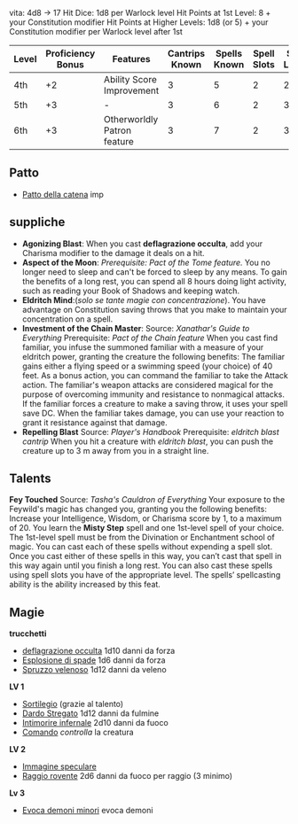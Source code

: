 vita: 4d8 -> 17
Hit Dice: 1d8 per Warlock level
Hit Points at 1st Level: 8 + your Constitution modifier
Hit Points at Higher Levels: 1d8 (or 5) + your Constitution modifier per Warlock level after 1st

| Level | Proficiency Bonus | Features                    | Cantrips Known | Spells Known | Spell Slots | Slot Level | Invocations Known |
| ----- | ----------------- | --------------------------- | -------------- | ------------ | ----------- | ---------- | ----------------- |
| 4th   | +2                | Ability Score Improvement   | 3              | 5            | 2           | 2nd        | 2                 |
| 5th   | +3                | -	                          | 3              | 6            | 2           | 3rd        | 3                 |
| 6th   | +3                | Otherworldly Patron feature | 3              | 7            | 2           | 3rd        | 3                 |

## Patto
- [Patto della catena](../../classi/Warlock/Patti.md#patto-della-catena) imp

## suppliche

- **Agonizing Blast**: When you cast **deflagrazione occulta**, add your Charisma modifier to the damage it deals on a hit.
- **Aspect of the Moon**: _Prerequisite: Pact of the Tome feature._ You no longer need to sleep and can't be forced to sleep by any means. To gain the benefits of a long rest, you can spend all 8 hours doing light activity, such as reading your Book of Shadows and keeping watch.
- **Eldritch Mind**:(_solo se tante magie con concentrazione_). You have advantage on Constitution saving throws that you make to maintain your concentration on a spell.
- **Investment of the Chain Master**:
	Source: _Xanathar's Guide to Everything_
	Prerequisite: _Pact of the Chain feature_
	When you cast find familiar, you infuse the summoned familiar with a measure of your eldritch power, granting the creature the following benefits:
	The familiar gains either a flying speed or a swimming speed (your choice) of 40 feet.
	As a bonus action, you can command the familiar to take the Attack action.
	The familiar's weapon attacks are considered magical for the purpose of overcoming immunity and resistance to nonmagical attacks.
	If the familiar forces a creature to make a saving throw, it uses your spell save DC.
	When the familiar takes damage, you can use your reaction to grant it resistance against that damage.
- **Repelling Blast**
	Source: _Player's Handbook_
	Prerequisite: _eldritch blast cantrip_
	When you hit a creature with _eldritch blast_, you can push the creature up to 3 m away from you in a straight line.
## Talents
**Fey Touched**
Source: _Tasha's Cauldron of Everything_
Your exposure to the Feywild's magic has changed you, granting you the following benefits:
Increase your Intelligence, Wisdom, or Charisma score by 1, to a maximum of 20.
You learn the **Misty Step** spell and one 1st-level spell of your choice. The 1st-level spell must be from the Divination or Enchantment school of magic. You can cast each of these spells without expending a spell slot. Once you cast either of these spells in this way, you can’t cast that spell in this way again until you finish a long rest. You can also cast these spells using spell slots you have of the appropriate level. The spells’ spellcasting ability is the ability increased by this feat.
## Magie

**trucchetti**
- [deflagrazione occulta](../../magie/lv0.md#Deflagrazione-Occulta) 1d10 danni da forza
- [Esplosione di spade](../../magie/lv0.md#esplosione-di-spade) 1d6 danni da forza
- [Spruzzo velenoso](../../magie/lv0.md#spruzzo-velenoso) 1d12 danni da veleno

**LV 1**
- [Sortilegio](../../magie/lv1.md#sortilegio) (grazie al talento)
- [Dardo Stregato](../../magie/lv1.md#dardo-stregato) 1d12 danni da fulmine
- [Intimorire infernale](../../magie/lv1.md#intimorire-infernale) 2d10 danni da fuoco
- [Comando](../../magie/lv1.md#comando) _controlla_ la creatura

**LV 2**
- [Immagine speculare](../../magie/lv2.md#immagine-speculare)
- [Raggio rovente](../../magie/lv2.md#raggio-rovente) 2d6 danni da fuoco per raggio (3 minimo)

**Lv 3**
- [Evoca demoni minori](../../magie/lv3.md#evoca-demoni-minori) evoca demoni
